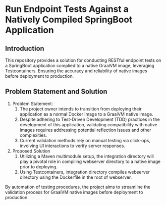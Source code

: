 # Run Endpoint Tests Against a Natively Compiled SpringBoot Application

## Introduction
This repository provides a solution for conducting RESTful endpoint tests on
a SpringBoot application complied to a native GraalVM image, leveraging
Testcontainers. Ensuring the accuracy and reliability of native images before
deployment to production.

## Problem Statement and Solution
1. Problem Statement:
   1. The project owner intends to transition from deploying their application
   as a normal Docker image to a GraalVM native image.
   2. Despite adhering to Test-Driven Development (TDD) practices in the development
   of this application, validating compatibility with native images requires
   addressing potential reflection issues and other complexities.
   3. Current validation methods rely on manual testing via click-ops, involving UI
   interactions to verify server responses.
2. Proposed Solution
   1. Utilizing a Maven multimodule setup, the integration directory will play a
   pivotal role in compiling webserver directory to a native image prior to deploying.
   2. Using Testcontainers, integration directory compiles webserver directory using the
   Dockerfile in the root of webserver.

By automation of testing procedures, the project aims to streamline the
validation process for GraalVM native images before deployment to production.